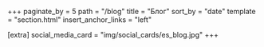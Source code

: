 +++
paginate_by = 5
path = "/blog"
title = "Блог"
sort_by = "date"
template = "section.html"
insert_anchor_links = "left"

[extra]
social_media_card = "img/social_cards/es_blog.jpg"
+++
